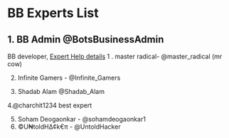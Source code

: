 # BB Experts List

## 1. BB Admin @BotsBusinessAdmin
BB developer, [Expert Help details](https://telegra.ph/Expert-help-from-BB-Admin-05-20)
1 . master radical- @master_radical (mr cow)


2. Infinite Gamers - @Infinite_Gamers

3. Shadab Alam @Shadab_Alam 

4.@charchit1234
best expert

5. Soham Deogaonkar - @sohamdeogaonkar1
6. ©U₦toldH∆¢k€π⁪⁬⁮⁮ - @UntoldHacker
